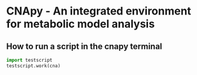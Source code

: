 # CNApy - An integrated environment for metabolic model analysis

## How to run a script in the cnapy terminal

```python
import testscript
testscript.work(cna)
```
